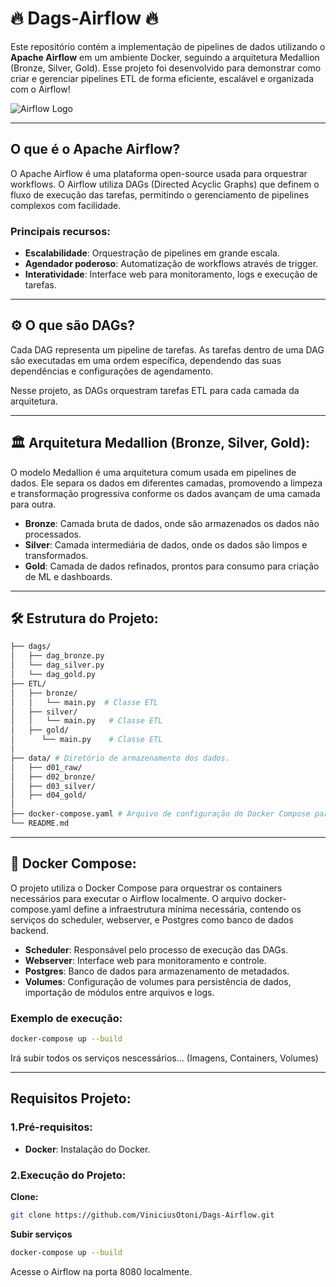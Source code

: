 # 🔥 Dags-Airflow 🔥

Este repositório contém a implementação de pipelines de dados utilizando o **Apache Airflow** em um ambiente Docker, seguindo a arquitetura Medallion (Bronze, Silver, Gold). Esse projeto foi desenvolvido para demonstrar como criar e gerenciar pipelines ETL de forma eficiente, escalável e organizada com o Airflow!

![Airflow Logo](https://www.google.com/url?sa=i&url=https%3A%2F%2Fwww.anselme.com.br%2F2023%2F08%2F09%2Fo-basico-de-apache-airflow%2F&psig=AOvVaw2s8BY1tLpFIWk2XJ5jR5qq&ust=1726179897253000&source=images&cd=vfe&opi=89978449&ved=0CBQQjRxqFwoTCOjo96_3u4gDFQAAAAAdAAAAABAE)

---

##  O que é o Apache Airflow?

O Apache Airflow é uma plataforma open-source usada para orquestrar workflows. O Airflow utiliza DAGs (Directed Acyclic Graphs) que definem o fluxo de execução das tarefas, permitindo o gerenciamento de pipelines complexos com facilidade.

### Principais recursos:
- **Escalabilidade**: Orquestração de pipelines em grande escala.
- **Agendador poderoso**: Automatização de workflows através de trigger.
- **Interatividade**: Interface web para monitoramento, logs e execução de tarefas.
  
---

## ⚙️ O que são DAGs?

Cada DAG representa um pipeline de tarefas. As tarefas dentro de uma DAG são executadas em uma ordem específica, dependendo das suas dependências e configurações de agendamento.

Nesse projeto, as DAGs orquestram tarefas ETL para cada camada da arquitetura.

---

## 🏛️ Arquitetura Medallion (Bronze, Silver, Gold):

O modelo Medallion é uma arquitetura comum usada em pipelines de dados. Ele separa os dados em diferentes camadas, promovendo a limpeza e transformação progressiva conforme os dados avançam de uma camada para outra.

- **Bronze**: Camada bruta de dados, onde são armazenados os dados não processados.
- **Silver**: Camada intermediária de dados, onde os dados são limpos e transformados.
- **Gold**: Camada de dados refinados, prontos para consumo para criação de ML e dashboards.

---

## 🛠️ Estrutura do Projeto:

```bash
├── dags/
│   ├── dag_bronze.py   
│   └── dag_silver.py   
│   └── dag_gold.py   
├── ETL/
│   ├── bronze/
│   │   └── main.py  # Classe ETL   
│   ├── silver/
│   │   └── main.py   # Classe ETL  
│   ├── gold/
│      └── main.py    # Classe ETL  
│
├── data/ # Diretório de armazenamento dos dados.
│   ├── d01_raw/
│   ├── d02_bronze/
│   ├── d03_silver/
│   ├── d04_gold/
│
├── docker-compose.yaml # Arquivo de configuração do Docker Compose para o Airflow      
└── README.md           
```
---

## 🐳 Docker Compose:

O projeto utiliza o Docker Compose para orquestrar os containers necessários para executar o Airflow localmente. O arquivo docker-compose.yaml define a infraestrutura mínima necessária, contendo os serviços do scheduler, webserver, e Postgres como banco de dados backend.


- **Scheduler**: Responsável pelo processo de execução das DAGs.
- **Webserver**: Interface web para monitoramento e controle.
- **Postgres**: Banco de dados para armazenamento de metadados.
- **Volumes**: Configuração de volumes para persistência de dados, importação de módulos entre arquivos e logs.

### Exemplo de execução:

```bash
docker-compose up --build
```

Irá subir todos os serviços nescessários... (Imagens, Containers, Volumes)

---

## Requisitos Projeto:

### 1.Pré-requisitos:

- **Docker**: Instalação do Docker.

### 2.Execução do Projeto:

**Clone:**

```bash
git clone https://github.com/ViniciusOtoni/Dags-Airflow.git
```

**Subir serviços**
```bash
docker-compose up --build
```

Acesse o Airflow na porta 8080 localmente.